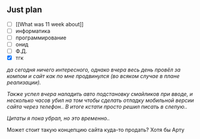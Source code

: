 ## Just plan
- [ ] [[What was 11 week about]]
- [ ] информатика
- [ ] программирование
- [ ] онид
- [ ] Ф.Д.
- [x] тгк

*да сегодня ничего интересного, однако вчера весь день провёл за компом и сайт как по мне продвинулся (во всяком случае в плане реализации).* 

*Также успел вчера наладить авто подстановку смайликов при вводе, и несколько часов убил на том чтобы сделать отладку мобильной версии сайта через телефон.. В итоге кстати просто решил писать в слепую..*

*Цитаты я пока убрал, но это временно..*

Может стоит такую концепцию сайта куда-то продать? Хотя бы Арту

